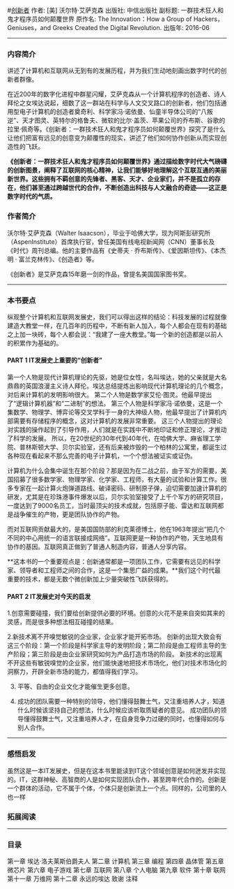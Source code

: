 #[创新者](https://book.douban.com/subject/26823787/)
作者:  [美] 沃尔特·艾萨克森
出版社: 中信出版社
副标题: 一群技术狂人和鬼才程序员如何颠覆世界
原作名: The Innovation：How a Group of Hackers，Geniuses，and Greeks Created the Digital Revolution.
出版年: 2016-06
***
### 内容简介 
讲述了计算机和互联网从无到有的发展历程，并为我们生动地刻画出数字时代的创新者群像。

在近200年的数字化进程中群星闪耀，艾萨克森从一个计算机程序的创造者、诗人拜伦之女埃达说起，细数了这一群站在科学与人文交叉路口的创新者，他们包括通用型电子计算机的创造者奠奇利、科学家冯·诺依曼、仙童半导体公司的“八叛逆”、天才图灵、英特尔的格鲁夫、微软的比尔·盖茨、苹果公司的乔布斯、谷歌的拉里·佩奇等。《创新者：一群技术狂人和鬼才程序员如何颠覆世界》探究了是什么让他们把富有远见的创意变为颠覆性的现实，讲述了他们如何协作创新从而实现创造性的飞跃。

**《创新者：一群技术狂人和鬼才程序员如何颠覆世界》通过描绘数字时代大气磅礴的创新图景，阐释了互联网的核心精神，让我们能够好地理解这个互联互通的美丽新世界。这些拥有不羁创意的先锋者、黑客、天才、企业家们，并不是孤立的存在，他们甚至通过跨越世代的合作，不断创造出科技与人文融合的奇迹——这正是数字时代的气质。**

### 作者简介 
沃尔特·艾萨克森（Walter Isaacson），毕业于哈佛大学，现为阿斯彭研究所（AspenInstitute）首席执行官，曾任美国有线电视新闻网（CNN）董事长及《时代》周刊总编。他的主要作品有《史蒂夫 · 乔布斯传》、《爱因斯坦传》、《本杰明 · 富兰克林传》、《创造者》等。

《创新者》是艾萨克森15年磨一剑的作品，曾提名美国国家图书奖。

***
### 本书要点
纵观整个计算机和互联网发展史，我们可以得出这样的结论：科技发展的过程就像建造大教堂一样，在几百年的历程中，不断有新人加入，每个人都会在现有的基础之上加一块砖，每个人都会说：“我建了一座大教堂。”每一个新的创造都是以前人的积累作为基础的。
#### PART 1  IT发展史上重要的“创新者”
第一个人物是现代计算机理论的先驱，她是位女性，名叫埃达，她的父亲就是大名鼎鼎的英国浪漫主义诗人拜伦。埃达总结提炼出影响现代计算机理论的几个概念，对后来计算机的发明影响很大。
第二个人物是数学家艾伦·图灵。他最早提出了“逻辑计算机器”和“二进制”的想法。
第三个人物是科学家冯·诺依曼，这是一个集数学、物理学、博弈论等交叉学科于一身的大神级人物，他最早提出了计算机内部需要有存储程序的概念，这对计算机的发展非常重要。
这三个人物提出的理论对实践的操作起到了引导作用，人们就是在实践中不断地印证和修正理论，才推动了科学的发展。
所以，在20世纪的30年代到40年代，在哈佛大学、麻省理工学院、普林斯顿大学、贝尔实验室，还有后来被炸毁的一个柏林的公寓里，都诞生过各种现在看起来不那么完善的电子计算机，一个个想法被证实或证伪。

计算机为什么会集中诞生在那个阶段？那是因为在二战之前，由于军方的需要，美国招募了很多数学家、物理学家、化学家、工程师，有大量的试验和计算工作。很多专家在一起计算火炮弹道路线、破译密码、研制原子弹，迫切需要加速计算机的研发，尤其是在珍珠港事件爆发以后，贝尔实验室接受了上千个军方的研究项目，一度达到了9000名员工，当时最顶尖的技术成就，包括原子能、雷达和互联网都是战争催生的产物，更是团队协作的产物。

而对互联网贡献最大的，是美国国防部的利克莱德博士，他在1963年提出“把几个不同的中心用统一的语言联接成网络”。互联网更是一种协作的产物，天生地具有协作的基因。互联网真正做到了普通人制造内容，普通人分享内容。

**这本书的一个重要观点是：创新通常都是一项团队工作，它需要有远见的科学家、领导者和工程师之间的合作，这是一个集思广益的成果。**我们这个时代最重要的技术，都是无数个微创新加上少量突破性飞跃获得的。

#### PART 2  IT发展史对今天的启发
1.创意需要碰撞，我们要给创新提供必要的环境。创意的火花不是来自突如其来的灵感，而是很多种想法相互碰撞的结果。 

2.新技术离不开嗅觉敏锐的企业家，企业家才能开拓市场。 
创新的出现大致会有这三个阶段：第一个阶段是科学家主导的发明阶段；第二阶段是由工程师主导的生产阶段；第三阶段是由企业家研究如何为产品打造市场的阶段。 
新技术的出现离不开这些有敏锐嗅觉的企业家，他们能快速地把技术市场化，他们对技术市场化的洞察力，开辟全新市场的能力，都值得我们学习。

3. 平等、自由的企业文化才能催生更多创意。 

4. 成功的团队需要一种特别的领导，他们懂得鼓舞士气，又注重培养人才，知道什么时候该坚持自己的想法，什么时候应该听取质疑者的意见。
成功团队的领导懂得鼓舞士气，又注重培养人才，在自身竞争力过硬的同时，也懂得如何与别人合作。

***
### 感悟启发
虽然这是一本IT发展史，但是在这本书里能读到IT这个领域创意是如何迸发并实现的。IT，这群神秘、高智商的人是如何实现团队合作，甚至跨年代合作的。创新是一个群体的活动，它不属于个体，个体只是创新流上一个点。同样的，公司里的人也一样

### 拓展阅读
***
### 目录
第一章 埃达·洛夫莱斯伯爵夫人
第二章 计算机
第三章 编程
第四章 晶体管
第五章 微芯片
第六章 电子游戏
第七章 互联网
第八章 个人电脑
第九章 软件
第十章 联网
第十一章 万维网
第十二章 永远的埃达
致谢
注释
